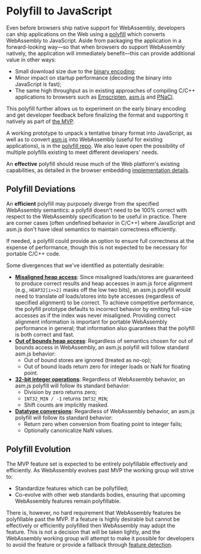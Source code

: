 # Polyfill to JavaScript

Even before browsers ship native support for WebAssembly, developers can ship
applications on the Web using a [polyfill][] which converts WebAssembly to
JavaScript. Aside from packaging the application in a forward-looking way—so
that when browsers do support WebAssembly natively, the application will
immediately benefit—this can provide additional value in other ways:

* Small download size due to the [binary encoding](BinaryEncoding.md);
* Minor impact on startup performance (decoding the binary into JavaScript is
  fast);
* The same high throughput as in existing approaches of compiling C/C++
  applications to browsers such as [Emscripten][], [asm.js][] and [PNaCl][].

This polyfill further allows us to experiment on the early binary encoding and
get developer feedback before finalizing the format and supporting it natively
as part of [the MVP](MVP.md).

A working prototype to unpack a tentative binary format into JavaScript, as well
as to convert [asm.js][] into WebAssembly (useful for existing applications), is
in the [polyfill repo][].  We also leave open the possibility of multiple
polyfills existing to meet different developers' needs.

An **effective** polyfill should reuse much of the Web platform's existing
capabilities, as detailed in the browser embedding
[implementation details](Web.md#Implementation-Details).

  [polyfill]: https://remysharp.com/2010/10/08/what-is-a-polyfill
  [Emscripten]: http://emscripten.org
  [asm.js]: http://asmjs.org
  [PNaCl]: http://gonacl.com
  [polyfill repo]: https://github.com/WebAssembly/polyfill-prototype-1

## Polyfill Deviations

An **efficient** polyfill may purposely diverge from the specified WebAssembly
semantics: a polyfill doesn't need to be 100% correct with respect to the
WebAssembly specification to be useful in practice. There are corner cases
(often undefined behavior in C/C++) where JavaScript and asm.js don't have ideal
semantics to maintain correctness efficiently.

If needed, a polyfill could provide an option to ensure full correctness at the
expense of performance, though this is not expected to be necessary for portable
C/C++ code.

Some divergences that we've identified as potentially desirable:

* **[Misaligned heap access](AstSemantics.md#alignment)**: Since misaligned
  loads/stores are guaranteed to produce correct results and heap accesses in
  asm.js force alignment (e.g., `HEAP32[i>>2]` masks off the low two bits), an
  asm.js polyfill would need to translate *all* loads/stores into byte accesses
  (regardless of specified alignment) to be correct. To achieve competitive
  performance, the polyfill prototype defaults to incorrect behavior by emitting
  full-size accesses as if the index was never misaligned. Providing correct
  alignment information is important for portable WebAssembly performance in
  general; that information also guarantees that the polyfill is both correct
  and fast.
* **[Out of bounds heap access](AstSemantics.md#out-of-bounds)**: Regardless of
  semantics chosen for out of bounds access in WebAssembly, an asm.js polyfill
  will follow standard asm.js behavior:
  - Out of bound stores are ignored (treated as no-op);
  - Out of bound loads return zero for integer loads or NaN for floating point.
* **[32-bit integer operations](AstSemantics.md#32-bit-integer-operations)**:
  Regardless of WebAssembly behavior, an asm.js polyfill will follow its
  standard behavior:
  - Division by zero returns zero;
  - `INT32_MIN / -1` returns `INT32_MIN`;
  - Shift counts are implicitly masked.
* **[Datatype conversions](AstSemantics.md#datatype-conversions-truncations-reinterpretations-promotions-and-demotions)**:
  Regardless of WebAssembly behavior, an asm.js polyfill will follow its
  standard behavior:
  - Return zero when conversion from floating point to integer fails;
  - Optionally canonicalize NaN values.

## Polyfill Evolution

The MVP feature set is expected to be entirely polyfillable effectively and
efficiently. As WebAssembly evolves past MVP the working group will strive to:

* Standardize features which can be pollyfilled;
* Co-evolve with other web standards bodies, ensuring that upcoming WebAssembly
  features remain polyfillable.

There is, however, no hard requirement that WebAssembly features be polyfillable
past the MVP. If a feature is highly desirable but cannot be effectively or
efficiently polyfilled then WebAssembly may adopt the feature. This is not a
decision that will be taken lightly, and the WebAssembly working group will
attempt to make it possible for developers to avoid the feature or provide a
fallback through [feature detection](FeatureTest.md).
